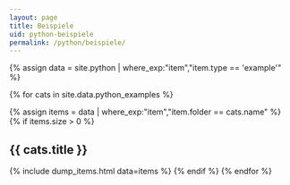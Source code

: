 ```yaml
---
layout: page
title: Beispiele
uid: python-beispiele
permalink: /python/beispiele/
---
```


{% assign data = site.python | where_exp:"item","item.type == 'example'" %}

{% for cats in site.data.python_examples %}

{% assign items = data | where_exp:"item","item.folder == cats.name" %}
{% if items.size > 0 %}
## {{ cats.title }}
{% include dump_items.html data=items %}
{% endif %}
{% endfor %}
